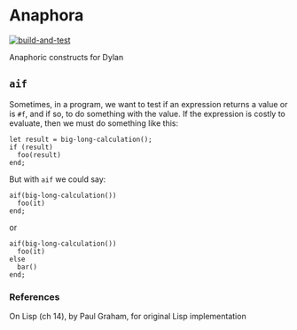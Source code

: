 # Anaphora

[![build-and-test](https://github.com/dylan-lang/anaphora/actions/workflows/build-and-test.yml/badge.svg)](https://github.com/dylan-lang/anaphora/actions/workflows/build-and-test.yml)

Anaphoric constructs for Dylan

## `aif`

Sometimes, in a program, we want to test if an expression returns a
value or is `#f`, and if so, to do something with the value. If the
expression is costly to evaluate, then we must do something like this:

```dylan
let result = big-long-calculation();
if (result)
  foo(result)
end;
```

But with `aif` we could say:

```dylan
aif(big-long-calculation())
  foo(it)
end;
```

or

```dylan
aif(big-long-calculation())
  foo(it)
else
  bar()
end;
```

### References

On Lisp (ch 14), by Paul Graham, for original Lisp implementation
